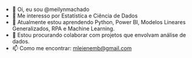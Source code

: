 - 👋 Oi, eu sou @meilynmachado
- 👀 Me interesso por Estatística e Ciência de Dados 
- 🌱 Atualmente estou aprendendo Python, Power BI, Modelos Lineares Generalizados, RPA  e Machine Learning.
- 💞️ Estou procurando colaborar com projetos que envolvam análise de dados.
- 📫 Como me encontrar: mleienemb@gmail.com

<!---
meilynmachado/meilynmachado is a ✨ special ✨ repository because its `README.md` (this file) appears on your GitHub profile.
You can click the Preview link to take a look at your changes.
--->
